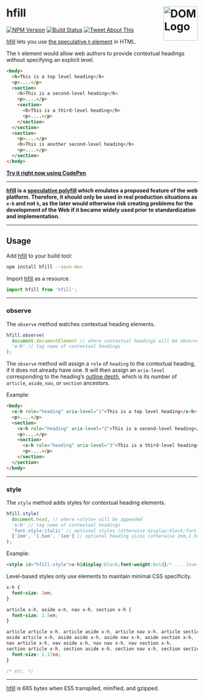 # hfill [<img src="https://resources.whatwg.org/logo-dom.svg" alt="DOM Logo" width="90" height="90" align="right">][hfill]

[![NPM Version][npm-img]][npm-url]
[![Build Status][cli-img]][cli-url]
[![Tweet About This][soc-img]][soc-url]

[hfill] lets you use [the speculative `h` element] in HTML.

The `h` element would allow web authors to provide contextual headings without
specifying an explicit level.

```html
<body>
  <h>This is a top level heading</h>
  <p>....</p>
  <section>
    <h>This is a second-level heading</h>
    <p>....</p>
    <section>
      <h>This is a third-level heading</h>
      <p>....</p>
    </section>
  </section>
  <section>
    <p>....</p>
    <h>This is another second-level heading</h>
    <p>....</p>
  </section>
</body>
```

**[Try it right now using CodePen]**

---

**[hfill] is a [speculative polyfill] which emulates a proposed feature of the
web platform. Therefore, it should only be used in real production situations
as `x-h` and not `h`, as the later would otherwise risk creating problems for
the development of the Web if it became widely used prior to standardization
and implementation.**

---

## Usage

Add [hfill] to your build tool:

```bash
npm install hfill --save-dev
```

Import [hfill] as a resource.

```js
import hfill from 'hfill';
```

---

### observe

The `observe` method watches contextual heading elements.

```js
hfill.observe(
  document.documentElement // where contextual headings will be observed
  'x-h' // tag name of contextual headings
);
```

The `observe` method will assign a `role` of `heading` to the contextual
heading, if it does not already have one. It will then assign an `aria-level`
corresponding to the heading’s [outline depth], which is its number of
`article`, `aside`, `nav`, or `section` ancestors.

Example:

```html
<body>
  <x-h role="heading" aria-level="1">This is a top level heading</x-h>
  <p>....</p>
  <section>
    <x-h role="heading" aria-level="2">This is a second-level heading</x-h>
    <p>....</p>
    <section>
      <x-h role="heading" aria-level="3">This is a third-level heading</x-h>
      <p>....</p>
    </section>
  </section>
</body>
```

---

### style

The `style` method adds styles for contextual heading elements.

```js
hfill.style(
  document.head, // where <style> will be appended
  'x-h' // tag name of contextual headings
  'font-style:italic' // optional styles (otherwise display:block;font-weight:bold)
  ['2em', '1.5em', '1em'] // optional heading sizes (otherwise 2em,1.5em,1.17em,1em,.83em,.67em)
);
```

Example:

```html
<style id="hfill-style">x-h{display:block;font-weight:bold}/* ... level-based styles */</style>
```

Level-based styles only use elements to maintain minimal CSS specificity.

```css
x-h {
  font-size: 2em;
}

article x-h, aside x-h, nav x-h, section x-h {
  font-size: 1.5em;
}

article article x-h, article aside x-h, article nav x-h, article section x-h,
aside article x-h, aside aside x-h, aside nav x-h, aside section x-h,
nav article x-h, nav aside x-h, nav nav x-h, nav section x-h,
section article x-h, section aside x-h, section nav x-h, section section x-h {
  font-size: 1.17em;
}

/* etc. */
```

---

[hfill] is 665 bytes when ES5 transpiled, minified, and gzipped.

[npm-url]: https://www.npmjs.com/package/hfill
[npm-img]: https://img.shields.io/npm/v/hfill.svg
[cli-url]: https://travis-ci.org/jonathantneal/hfill
[cli-img]: https://img.shields.io/travis/jonathantneal/hfill.svg
[soc-url]: https://twitter.com/intent/tweet?text=A%20speculative%20polyfill%20to%20use%20the%20h%20element%20in%20HTML%20https%3A%2F%2Fgithub.com%2Fjonathantneal%2Fhfill
[soc-img]: https://img.shields.io/twitter/url/http/shields.io.svg?style=social

[hfill]: https://github.com/jonathantneal/hfill
[the speculative `h` element]: https://jonathantneal.github.io/h-element-spec/
[Try it right now using CodePen]: https://jonathantneal.github.io/hfill/
[speculative polyfill]: https://w3ctag.github.io/polyfills/#nomenclature-what-is-a-polyfill-
[outline depth]: https://w3c.github.io/html/sections.html#outline-depth
